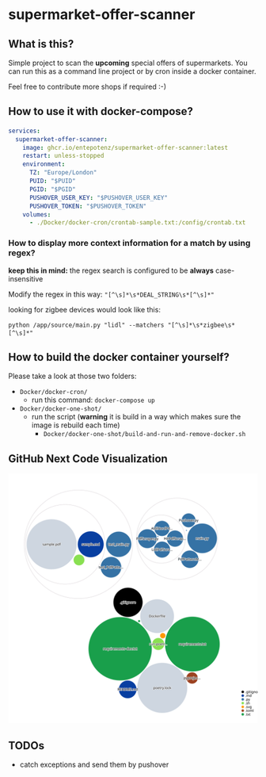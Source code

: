<!-- markdownlint-disable MD013 -->
# supermarket-offer-scanner

## What is this?

Simple project to scan the **upcoming** special offers of supermarkets.
You can run this as a command line project or by cron inside a docker container.

Feel free to contribute more shops if required :-)

## How to use it with docker-compose?

```yml
services:
  supermarket-offer-scanner:
    image: ghcr.io/entepotenz/supermarket-offer-scanner:latest
    restart: unless-stopped
    environment:
      TZ: "Europe/London"
      PUID: "$PUID"
      PGID: "$PGID"
      PUSHOVER_USER_KEY: "$PUSHOVER_USER_KEY"
      PUSHOVER_TOKEN: "$PUSHOVER_TOKEN"
    volumes:
      - ./Docker/docker-cron/crontab-sample.txt:/config/crontab.txt
```

### How to display more context information for a match by using regex?

**keep this in mind:** the regex search is configured to be **always** case-insensitive

Modify the regex in this way:
`"[^\s]*\s*DEAL_STRING\s*[^\s]*"`

looking for zigbee devices would look like this:

```shell
python /app/source/main.py "lidl" --matchers "[^\s]*\s*zigbee\s*[^\s]*"
```

## How to build the docker container yourself?

Please take a look at those two folders:

- `Docker/docker-cron/`
  - run this command: `docker-compose up`
- `Docker/docker-one-shot/`
  - run the script (**warning** it is build in a way which makes sure the image is rebuild each time)
    - `Docker/docker-one-shot/build-and-run-and-remove-docker.sh`

## GitHub Next Code Visualization

[![Alt text for broken image link](./diagram.svg)](https://mango-dune-07a8b7110.1.azurestaticapps.net/?repo=entepotenz%2Fsupermarket-offer-scanner)

## TODOs

- catch exceptions and send them by pushover
